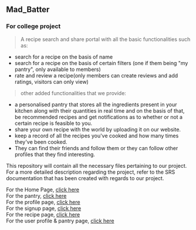 ## Mad_Batter
### For college project
>A recipe search and share portal with all the basic functionalities such as:
- search for a recipe on the basis of name
- search for a recipe on the basis of certain filters (one if them being "my pantry", only available to members)
- rate and review a recipe(only members can create reviews and add ratings, visitors can only view)

>other added functionalities that we provide:
- a personalised pantry that stores all the ingredients present in your kitchen along with their quantities in real time and on the basis of that, be recommended recipes and get notifications as to whether or not a certain recipe is feasible to you.
- share your own recipe with the world by uploading it on our website.
- keep a record of all the recipes you've cooked and how many times they've been cooked.
- They can find their friends and follow them or they can follow other profiles that they find interesting.

This repository will contain all the necessary files pertaining to our project.</br>
For a more detailed description regarding the project, refer to the SRS documentation that has been created with regards to our project. 

For the Home Page, [click here](https://diggy-19.github.io/Mad_Batter/home_page) <br>
For the pantry, [click here](https://diggy-19.github.io/Mad_Batter/pantry) <br>
For the profile page, [click here](https://diggy-19.github.io/Mad_Batter/profile) <br>
For the signup page, [click here](https://diggy-19.github.io/Mad_Batter/signup) <br>
For the recipe page, [click here](https://diggy-19.github.io/Mad_Batter/RecipePageBS) <br>
For the user profile & pantry page, [click here](https://diggy-19.github.io/Mad_Batter/UserProfile) <br>


